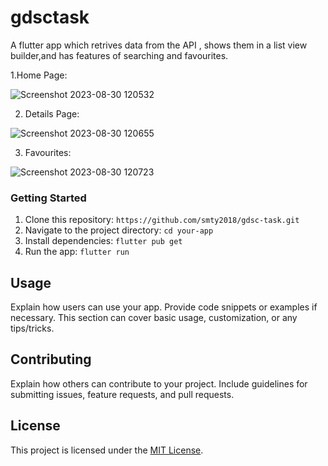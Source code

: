 # gdsctask

A flutter app which retrives data from the API , shows them in a list view builder,and has features of searching and favourites.

1.Home Page:

![Screenshot 2023-08-30 120532](https://github.com/smty2018/gdsc-task/assets/74114936/c195267a-263a-4d70-b0b1-9516389da071)

2. Details Page:

![Screenshot 2023-08-30 120655](https://github.com/smty2018/gdsc-task/assets/74114936/56b166a2-9f0e-4177-b0a8-709547ce8945)

3. Favourites:
   
![Screenshot 2023-08-30 120723](https://github.com/smty2018/gdsc-task/assets/74114936/c592d1bc-27de-47e6-97df-223e4eaa6db3)
 
   


### Getting Started

1. Clone this repository: `https://github.com/smty2018/gdsc-task.git`
2. Navigate to the project directory: `cd your-app`
3. Install dependencies: `flutter pub get`
4. Run the app: `flutter run`

## Usage

Explain how users can use your app. Provide code snippets or examples if necessary. This section can cover basic usage, customization, or any tips/tricks.

## Contributing

Explain how others can contribute to your project. Include guidelines for submitting issues, feature requests, and pull requests.

## License

This project is licensed under the [MIT License](LICENSE).

